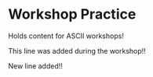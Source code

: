 # Workshop Practice

Holds content for ASCII workshops!

This line was added during the workshop!!

New line added!!
